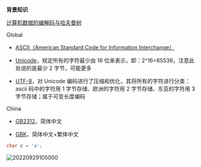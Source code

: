 
**背景知识**

[计算机数据的编解码与哈夫曼树](https://liupj.top/2021/11/15/huffman/)

Global

- [ASCII（American Standard Code for Information Interchange）](https://en.wikipedia.org/wiki/ASCII)

- [Unicode](https://en.wikipedia.org/wiki/Unicode)，规定所有的字符最少由 16 位来表示，即：2^16=65536，注意此处说的是最少 2 字节，可能更多

- [UTF-8]()，对 Unicode 编码进行了压缩和优化，其将所有的字符进行分类：ascii 码中的字符用 1 字节存储、欧洲的字符用 2 字节存储、东亚的字符用 3 字节存储；属于可变长度编码

China

- [GB2312](https://zh.wikipedia.org/wiki/GB_2312)，简体中文

- [GBK](https://zh.wikipedia.org/wiki/汉字内码扩展规范)，简体中文+繁体中文

```java
char c = 'a';
```

![20220929105000](https://aliyun-oss-lpj.oss-cn-qingdao.aliyuncs.com/images/by-clipboard/20220929105000.png)

